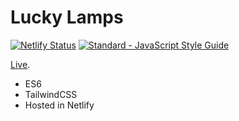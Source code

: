 # Lucky Lamps
[![Netlify Status](https://api.netlify.com/api/v1/badges/a422f948-9e44-4b5d-be3b-af09282aa370/deploy-status)](https://app.netlify.com/sites/grand-sultan-convention-center/deploys)
[![Standard - JavaScript Style Guide](https://cdn.rawgit.com/feross/standard/master/badge.svg)](https://github.com/feross/standard)

[Live](https://luckylapms.netlify.app/).

* ES6
* TailwindCSS
* Hosted in Netlify

